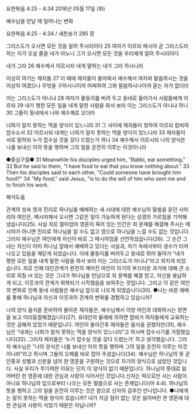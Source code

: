 요한복음 4:25 - 4:34 
2016년 05월 17일 (화)

예수님을 만날 때 일어나는 변화



요한복음 4:25 - 4:34 / 새찬송가 285 장


그리스도가 오시면 모든 것을 알려 주시리이다 
25 여자가 이르되 메시야 곧 그리스도라 하는 이가 오실 줄을 내가 아노니 그가 오시면 모든 것을 우리에게 알려 주시리이다 

내가 그라 
26 예수께서 이르시되 네게 말하는 내가 그라 하시니라 

이상히 여기는 제자들
27 이 때에 제자들이 돌아와서 예수께서 여자와 말씀하시는 것을 이상히 여겼으나 무엇을 구하시나이까 어찌하여 그와 말씀하시나이까 묻는 자가 없더라 

이는 그리스도가 아니냐
28 여자가 물동이를 버려 두고 동네로 들어가서 사람들에게 이르되 29 내가 행한 모든 일을 내게 말한 사람을 와서 보라 이는 그리스도가 아니냐 하니 30 그들이 동네에서 나와 예수께로 오더라 

너희가 알지 못하는 먹을 양식이 있느니라 
31 그 사이에 제자들이 청하여 이르되 랍비여 잡수소서 32 이르시되 내게는 너희가 알지 못하는 먹을 양식이 있느니라 33 제자들이 서로 말하되 누가 잡수실 것을 갖다 드렸는가 하니 34 예수께서 이르시되 나의 양식은 나를 보내신 이의 뜻을 행하며 그의 일을 온전히 이루는 이것이니라

●중심구절● 31 Meanwhile his disciples urged him, "Rabbi, eat something." 32 But he said to them, "I have food to eat that you know nothing about." 33 Then his disciples said to each other, "Could someone have brought him food?" 34 "My food," said Jesus, "is to do the will of him who sent me and to finish his work.

해석도움





관계의 성숙 
영과 진리로 하나님을 예배하는 새 시대에 대한 예수님의 말씀을 듣던 사마리아 여인은, 메시야께서 오시면 그같은 일이 가능하게 된다는 성경의 가르침을 기억해냈습니다(25). 사실 죄로 말미암아 영혼이 죽어 있는 인간은 죄 문제를 해결해 주시는 메시야가 아니면 진리로 하나님을 알 수도 없고 영으로 하나님을 느낄 수도 없는 것입니다. 그러자 예수님은 여인에게 자신이 바로 그 메시야임을 선언하셨습니다(26). 그 순간 그녀는 자신이 이미 하나님 앞에서 예배하고 있다는 사실과, 자기 속에서부터 생수가 터져 나오고 있음을 깨닫게 되었습니다. 이에 물동이를 버려두고 동네로 뛰어 들어가 “내가 행한 모든 일을 내게 말한 사람을 와서 보라 이는 그리스도가 아니냐”라고 외치게 되었습니다. 죄로 인해 대인관계가 완전히 깨어진 여인이  자기의 부끄러운 과거에 대해 큰 소리로 외칠 nt 있는 것은 그녀가 하나님을 만남으로 죄 문제를 해결 받고, 자신을 용납하게 되고, 이웃과의 관계가 회복되기 시작했음을 보여주는 것입니다. 그리고 이 같은 여인의 변화로 인해 동네 사람들은 예수님 앞으로 나오게 되었습니다(30). 
●나는 바른 예배를 통해 하나님과 자신과 이웃과의 관계의 변화를 경험하고 있습니까? 

나의 양식 
음식을 준비하여 돌아온 제자들은, 예수님께서 이방 여인과 대화하시는 장면을 보고 어리둥절해졌습니다(27). 유대인의 율례에 의하면 랍비가 여자들에게 교육하는 것은 금해져 있었기 때문입니다. 여인이 돌아간후 제자들은 음식을 권했지만(31), 예수님은 “내게는 너희가 알지 못하는 먹을 양식이 있느니라”고 하시며 잡수시기를 거절했습니다(32). 그러자 제자들은 ‘누가 잡수실 것을 갖다 드렸는가’ 하고 생각했습니다. 그러자 예수님은 “나의 양식은 나를 보내신 이의 뜻을 행하며 그의 일을 온전히 이루는 이것이니라”라고 하시며 그들의 오해를 바로 잡아 주셨습니다(34). 예수님은 하나님의 뜻 곧 인종과 성별과 신분을 넘어 한 영혼을 구원하는 것으로 자기의 양식으로 삼았던 것입니다. 사실 우리가 무기력한 이유는 단지 이 양식이 없기 때문입니다. 하나님의 뜻대로 잃어버린 한 영혼에 대한 관심과 사랑이 식어서인 것입니다.신자는 떡으로만 사는 사람이 아니요 하나님의 입으로부터 나오는 모든 말씀으로 사는 존재입니다(마 4:4).  하나님의 뜻을 행하고 그의 일을 온전히 이루는 것은 참으로 신자의 감추인 만나입니다. 
●나에게는 알지 못하는 먹을 양식이 있습니까? 내가 지금 힘이 없는 것은 잃어버린 한 영혼에 대한 관심과 사랑이 식었기 때문은 아닙니까?